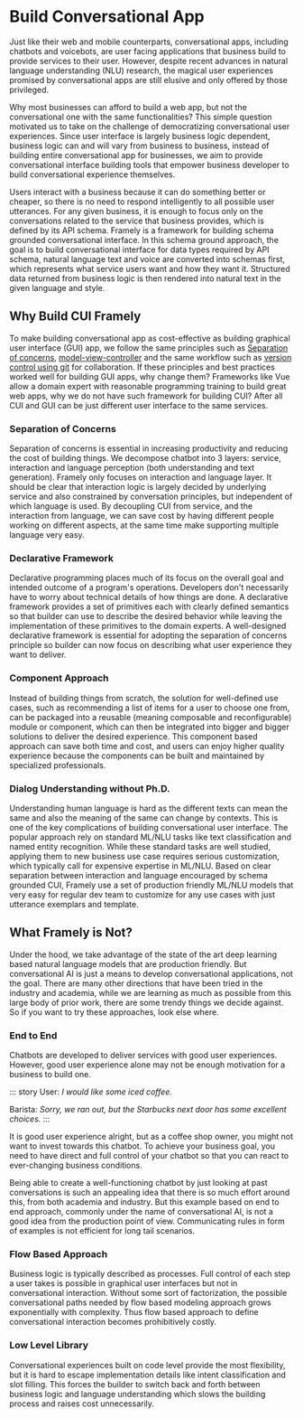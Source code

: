 # Build Conversational App
 
Just like their web and mobile counterparts, conversational apps, including chatbots and voicebots, are user facing applications that business build to provide services to their user. However, despite recent advances in natural language understanding (NLU) research, the magical user experiences promised by conversational apps are still elusive and only offered by those privileged. 

Why most businesses can afford to build a web app, but not the conversational one with the same functionalities? This simple question motivated us to take on the challenge of democratizing conversational user experiences. Since user interface is largely business logic dependent, business logic can and will vary from business to business, instead of building entire conversational app for businesses, we aim to provide conversational interface building tools that empower business developer to build conversational experience themselves.

 Users interact with a business because it can do something better or cheaper, so there is no need to respond intelligently to all possible user utterances. For any given business, it is enough to focus only on the conversations related to the service that business provides, which is defined by its API schema. Framely is a framework for building schema grounded conversational interface. In this schema ground approach, the goal is to build conversational interface for data types required by API schema, natural language text and voice are converted into schemas first, which represents what service users want and how they want it. Structured data returned from business logic is then rendered into natural text in the given language and style.

## Why Build CUI Framely
To make building conversational app as cost-effective as building graphical user interface (GUI) app, we follow the same principles such as [Separation of concerns](https://en.wikipedia.org/wiki/Separation_of_concerns), [model-view-controller](https://en.wikipedia.org/wiki/Model%E2%80%93view%E2%80%93controller) and the same workflow such as [version control using git](https://en.wikipedia.org/wiki/Git) for collaboration. If these principles and best practices worked well for building GUI apps, why change them? Frameworks like Vue allow a domain expert with reasonable programming training to build great web apps, why we do not have such framework for building CUI? After all CUI and GUI can be just different user interface to the same services.

### Separation of Concerns
Separation of concerns is essential in increasing productivity and reducing the cost of building things. We decompose chatbot into 3 layers: service, interaction and language perception (both understanding and text generation). Framely only focuses on interaction and language layer. It should be clear that interaction logic is largely decided by underlying service and also constrained by conversation principles, but independent of which language is used. By decoupling CUI from service, and the interaction from language, we can save cost by having different people working on different aspects, at the same time make supporting multiple language very easy.

### Declarative Framework
Declarative programming places much of its focus on the overall goal and intended outcome of a program's operations. Developers don't necessarily have to worry about technical details of how things are done. A declarative framework provides a set of primitives each with clearly defined semantics so that builder can use to describe the desired behavior while leaving the implementation of these primitives to the domain experts. A well-designed declarative framework is essential for adopting the separation of concerns principle so builder can now focus on describing what user experience they want to deliver.

### Component Approach
Instead of building things from scratch, the solution for well-defined use cases, such as recommending a list of items for a user to choose one from, can be packaged into a reusable (meaning composable and reconfigurable) module or component, which can then be integrated into bigger and bigger solutions to deliver the desired experience. This component based approach can save both time and cost, and users can enjoy higher quality experience because the components can be built and maintained by specialized professionals.

### Dialog Understanding without Ph.D.
Understanding human language is hard as the different texts can mean the same and also the meaning of the same can change by contexts. This is one of the key complications of building conversational user interface. The popular approach rely on standard ML/NLU tasks like text classification and named entity recognition. While these standard tasks are well studied, applying them to new business use case requires serious customization, which typically call for expensive expertise in ML/NLU. Based on clear separation between interaction and language encouraged by schema grounded CUI, Framely use a set of production friendly ML/NLU models that very easy for regular dev team to customize for any use cases with just utterance exemplars and template.

## What Framely is Not?
Under the hood, we take advantage of the state of the art deep learning based natural language models that are production friendly. But conversational AI is just a means to develop conversational applications, not the goal. There are many other directions that have been tried in the industry and academia, while we are learning as much as possible from this large body of prior work, there are some trendy things we decide against. So if you want to try these approaches, look else where.

### End to End
Chatbots are developed to deliver services with good user experiences. However, good user experience alone may not be enough motivation for a business to build one.

::: story
User: *I would like some iced coffee.*

Barista: *Sorry, we ran out, but the Starbucks next door has some excellent choices.*
:::

It is good user experience alright, but as a coffee shop owner, you might not want to invest towards this chatbot. To achieve your business goal, you need to have direct and full control of your chatbot so that you can react to ever-changing business conditions.

Being able to create a well-functioning chatbot by just looking at past conversations is such an appealing idea that there is so much effort around this, from both academia and industry. But this example based on end to end approach, commonly under the name of conversational AI, is not a good idea from the production point of view. Communicating rules in form of examples is not efficient for long tail scenarios.

### Flow Based Approach
Business logic is typically described as processes. Full control of each step a user takes is possible in graphical user interfaces but not in conversational interaction. Without some sort of factorization, the possible conversational paths needed by flow based modeling approach grows exponentially with complexity. Thus flow based approach to define conversational interaction becomes prohibitively costly.

### Low Level Library
Conversational experiences built on code level provide the most flexibility, but it is hard to escape implementation details like intent classification and slot filling. This forces the builder to switch back and forth between business logic and language understanding which slows the building process and raises cost unnecessarily.

